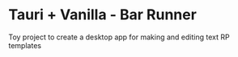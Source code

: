 # Tauri + Vanilla - Bar Runner
Toy project to create a desktop app for making and editing text RP templates